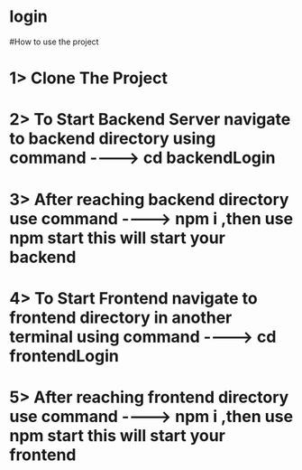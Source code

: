 # login

#How to use the project

# 1> Clone The Project

# 2> To Start Backend Server navigate to backend directory using command ----> cd backendLogin

# 3> After reaching backend directory use command ----> npm i ,then use npm start   this will start your backend

# 4> To Start Frontend navigate to frontend directory in another terminal using command ----> cd frontendLogin

# 5> After reaching frontend directory use command ----> npm i ,then use npm start   this will start your frontend

